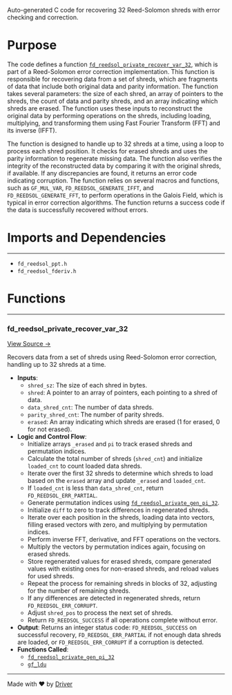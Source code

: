 <!--------------------------------------------------------------------------------->
<!-- IMPORTANT: This file is auto-generated by Driver (https://driver.ai). -------->
<!-- Manual edits may be overwritten on future commits. --------------------------->
<!--------------------------------------------------------------------------------->

Auto-generated C code for recovering 32 Reed-Solomon shreds with error checking and correction.

# Purpose
The code defines a function [`fd_reedsol_private_recover_var_32`](<#fd_reedsol_private_recover_var_32>), which is part of a Reed-Solomon error correction implementation. This function is responsible for recovering data from a set of shreds, which are fragments of data that include both original data and parity information. The function takes several parameters: the size of each shred, an array of pointers to the shreds, the count of data and parity shreds, and an array indicating which shreds are erased. The function uses these inputs to reconstruct the original data by performing operations on the shreds, including loading, multiplying, and transforming them using Fast Fourier Transform (FFT) and its inverse (IFFT).

The function is designed to handle up to 32 shreds at a time, using a loop to process each shred position. It checks for erased shreds and uses the parity information to regenerate missing data. The function also verifies the integrity of the reconstructed data by comparing it with the original shreds, if available. If any discrepancies are found, it returns an error code indicating corruption. The function relies on several macros and functions, such as `GF_MUL_VAR`, `FD_REEDSOL_GENERATE_IFFT`, and `FD_REEDSOL_GENERATE_FFT`, to perform operations in the Galois Field, which is typical in error correction algorithms. The function returns a success code if the data is successfully recovered without errors.
# Imports and Dependencies

---
- `fd_reedsol_ppt.h`
- `fd_reedsol_fderiv.h`


# Functions

---
### fd\_reedsol\_private\_recover\_var\_32<!-- {{#callable:fd_reedsol_private_recover_var_32}} -->
[View Source →](<../../../../../src/ballet/reedsol/fd_reedsol_recover_32.c#L5>)

Recovers data from a set of shreds using Reed-Solomon error correction, handling up to 32 shreds at a time.
- **Inputs**:
    - `shred_sz`: The size of each shred in bytes.
    - `shred`: A pointer to an array of pointers, each pointing to a shred of data.
    - `data_shred_cnt`: The number of data shreds.
    - `parity_shred_cnt`: The number of parity shreds.
    - `erased`: An array indicating which shreds are erased (1 for erased, 0 for not erased).
- **Logic and Control Flow**:
    - Initialize arrays `_erased` and `pi` to track erased shreds and permutation indices.
    - Calculate the total number of shreds (`shred_cnt`) and initialize `loaded_cnt` to count loaded data shreds.
    - Iterate over the first 32 shreds to determine which shreds to load based on the `erased` array and update `_erased` and `loaded_cnt`.
    - If `loaded_cnt` is less than `data_shred_cnt`, return `FD_REEDSOL_ERR_PARTIAL`.
    - Generate permutation indices using [`fd_reedsol_private_gen_pi_32`](<fd_reedsol_pi.c.md#fd_reedsol_private_gen_pi_32>).
    - Initialize `diff` to zero to track differences in regenerated shreds.
    - Iterate over each position in the shreds, loading data into vectors, filling erased vectors with zero, and multiplying by permutation indices.
    - Perform inverse FFT, derivative, and FFT operations on the vectors.
    - Multiply the vectors by permutation indices again, focusing on erased shreds.
    - Store regenerated values for erased shreds, compare generated values with existing ones for non-erased shreds, and reload values for used shreds.
    - Repeat the process for remaining shreds in blocks of 32, adjusting for the number of remaining shreds.
    - If any differences are detected in regenerated shreds, return `FD_REEDSOL_ERR_CORRUPT`.
    - Adjust `shred_pos` to process the next set of shreds.
    - Return `FD_REEDSOL_SUCCESS` if all operations complete without error.
- **Output**: Returns an integer status code: `FD_REEDSOL_SUCCESS` on successful recovery, `FD_REEDSOL_ERR_PARTIAL` if not enough data shreds are loaded, or `FD_REEDSOL_ERR_CORRUPT` if a corruption is detected.
- **Functions Called**:
    - [`fd_reedsol_private_gen_pi_32`](<fd_reedsol_pi.c.md#fd_reedsol_private_gen_pi_32>)
    - [`gf_ldu`](<fd_reedsol_arith_none.h.md#gf_ldu>)



---
Made with ❤️ by [Driver](https://www.driver.ai/)